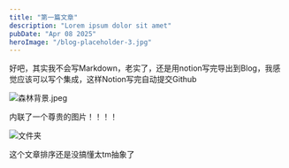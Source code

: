 ```yaml
---
title: "第一篇文章"
description: "Lorem ipsum dolor sit amet"
pubDate: "Apr 08 2025" 
heroImage: "/blog-placeholder-3.jpg"
---
```


好吧，其实我不会写Markdown，老实了，还是用notion写完导出到Blog，我感觉应该可以写个集成，这样Notion写完自动提交Github

![森林背景.jpeg](/blog-photo/first-post/森林背景.jpeg)

内联了一个尊贵的图片！！！！

![文件夹](/blog-photo/first-post/image.png)


这个文章排序还是没搞懂太tm抽象了